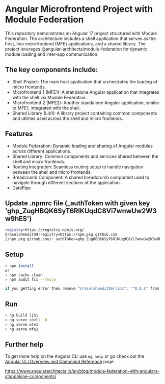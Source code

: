 # Angular Microfrontend Project with Module Federation
This repository demonstrates an Angular 17 project structured with Module Federation. The architecture includes a shell application that serves as the host, two microfrontend (MFE) applications, and a shared library. The project leverages @angular-architects/module-federation for dynamic module loading and inter-app communication.

## The key components include:

- Shell Project: The main host application that orchestrates the loading of micro frontends.
- Microfrontend 1 (MFE1): A standalone Angular application that integrates with the shell via Module Federation.
- Microfrontend 2 (MFE2): Another standalone Angular application, similar to MFE1, integrated with the shell.
- Shared Library (Lib1): A library project containing common components and utilities used across the shell and micro frontends.

## Features
- Module Federation: Dynamic loading and sharing of Angular modules across different applications.
- Shared Library: Common components and services shared between the shell and micro frontends.
- Routing Integration: Seamless routing setup to handle navigation between the shell and micro frontends.
- Breadcrumb Component: A shared breadcrumb component used to navigate through different sections of the application.
- DatePipe   

## Update .npmrc file (_authToken with given key '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')
```sh
registry=https://registry.npmjs.org/
@raselahmedit09:registry=https://npm.pkg.github.com
//npm.pkg.github.com/:_authToken=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
```

## Setup
```sh
> npm install
or 
> npm cache clean 
> npm audit fix --focce

if you getting error then remove "@raselahmedit09/lib1": "^0.0.1" from package.json  file and try again.  
```
## Run
```sh
> ng build lib1
> ng serve shell -0 
> ng serve mfe1
> ng serve mfe2
```
## Further help
To get more help on the Angular CLI use `ng help` or go check out the [Angular CLI Overview and Command Reference](https://angular.io/cli) page.

https://www.angulararchitects.io/en/blog/module-federation-with-angulars-standalone-components/
